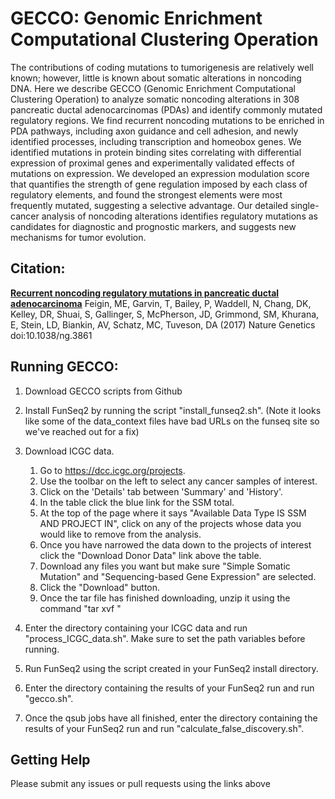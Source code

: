 # GECCO: Genomic Enrichment Computational Clustering Operation

The contributions of coding mutations to tumorigenesis are relatively well known; however, little is known about somatic alterations in noncoding DNA. Here we describe GECCO (Genomic Enrichment Computational Clustering Operation) to analyze somatic noncoding alterations in 308 pancreatic ductal adenocarcinomas (PDAs) and identify commonly mutated regulatory regions. We find recurrent noncoding mutations to be enriched in PDA pathways, including axon guidance and cell adhesion, and newly identified processes, including transcription and homeobox genes. We identified mutations in protein binding sites correlating with differential expression of proximal genes and experimentally validated effects of mutations on expression. We developed an expression modulation score that quantifies the strength of gene regulation imposed by each class of regulatory elements, and found the strongest elements were most frequently mutated, suggesting a selective advantage. Our detailed single-cancer analysis of noncoding alterations identifies regulatory mutations as candidates for diagnostic and prognostic markers, and suggests new mechanisms for tumor evolution.

## Citation: ## 

**[Recurrent noncoding regulatory mutations in pancreatic ductal adenocarcinoma](https://www.nature.com/ng/journal/v49/n6/full/ng.3861.html)**
Feigin, ME, Garvin, T, Bailey, P, Waddell, N, Chang, DK, Kelley, DR, Shuai, S, Gallinger, S, McPherson, JD, Grimmond, SM, Khurana, E, Stein, LD, Biankin, AV, Schatz, MC, Tuveson, DA (2017) Nature Genetics doi:10.1038/ng.3861

## Running GECCO: ##

1. Download GECCO scripts from Github

2. Install FunSeq2 by running the script "install_funseq2.sh". (Note it looks like some of the data_context files have bad URLs on the funseq site so we've reached out for a fix)

3. Download ICGC data.

    1. Go to https://dcc.icgc.org/projects.
    2. Use the toolbar on the left to select any cancer samples of interest.
    3. Click on the 'Details' tab between 'Summary' and 'History'.
    4. In the table click the blue link for the SSM total.
    5. At the top of the page where it says "Available Data Type IS SSM AND PROJECT IN", click on any of the projects whose data you would like to remove from the analysis.
    6. Once you have narrowed the data down to the projects of interest click the "Download Donor Data" link above the table.
    7. Download any files you want but make sure "Simple Somatic Mutation" and "Sequencing-based Gene Expression" are selected.
    8. Click the "Download" button.
    9. Once the tar file has finished downloading, unzip it using the command "tar xvf <filename>"

4. Enter the directory containing your ICGC data and run "process_ICGC_data.sh". Make sure to set the path variables before running.

5. Run FunSeq2 using the script created in your FunSeq2 install directory.

6. Enter the directory containing the results of your FunSeq2 run and run "gecco.sh".

7. Once the qsub jobs have all finished, enter the directory containing the results of your FunSeq2 run and run "calculate_false_discovery.sh".

## Getting Help ## 

Please submit any issues or pull requests using the links above
